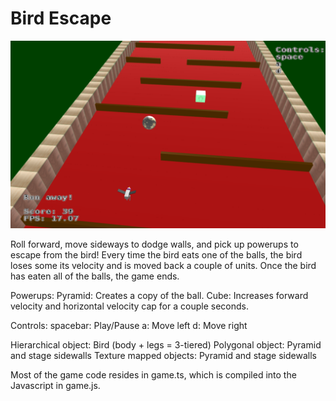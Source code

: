 Bird Escape
===========

![Bird Escape screenshot](preview.png)

Roll forward, move sideways to dodge walls, and pick up powerups to escape from the bird!
Every time the bird eats one of the balls, the bird loses some its velocity and is moved back a couple of units.
Once the bird has eaten all of the balls, the game ends.


Powerups: 
Pyramid: Creates a copy of the ball.
Cube: Increases forward velocity and horizontal velocity cap for a couple seconds.


Controls:
spacebar: Play/Pause
a: Move left
d: Move right


Hierarchical object: Bird (body + legs = 3-tiered)
Polygonal object: Pyramid and stage sidewalls 
Texture mapped objects: Pyramid and stage sidewalls


Most of the game code resides in game.ts, which is compiled into the Javascript in game.js.
